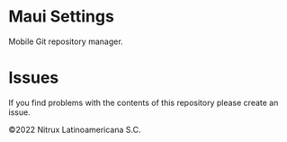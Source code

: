 # Maui Settings 

Mobile Git repository manager.

# Issues
If you find problems with the contents of this repository please create an issue.

©2022 Nitrux Latinoamericana S.C.
